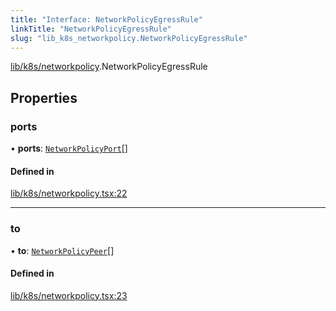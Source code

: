 ```yaml
---
title: "Interface: NetworkPolicyEgressRule"
linkTitle: "NetworkPolicyEgressRule"
slug: "lib_k8s_networkpolicy.NetworkPolicyEgressRule"
---
```


[lib/k8s/networkpolicy](../modules/lib_k8s_networkpolicy.md).NetworkPolicyEgressRule

## Properties

### ports

• **ports**: [`NetworkPolicyPort`](lib_k8s_networkpolicy.NetworkPolicyPort.md)[]

#### Defined in

[lib/k8s/networkpolicy.tsx:22](https://github.com/headlamp-k8s/headlamp/blob/e3b4c5c7/frontend/src/lib/k8s/networkpolicy.tsx#L22)

___

### to

• **to**: [`NetworkPolicyPeer`](lib_k8s_networkpolicy.NetworkPolicyPeer.md)[]

#### Defined in

[lib/k8s/networkpolicy.tsx:23](https://github.com/headlamp-k8s/headlamp/blob/e3b4c5c7/frontend/src/lib/k8s/networkpolicy.tsx#L23)
